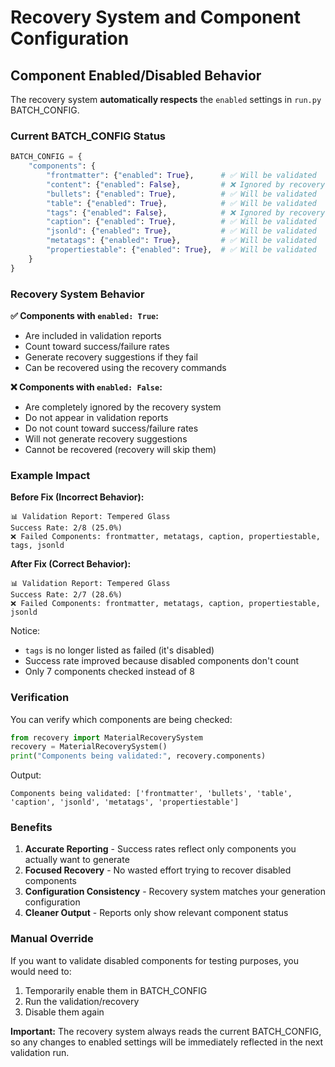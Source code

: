 # Recovery System and Component Configuration

## Component Enabled/Disabled Behavior

The recovery system **automatically respects** the `enabled` settings in `run.py` BATCH_CONFIG.

### Current BATCH_CONFIG Status

```python
BATCH_CONFIG = {
    "components": {
        "frontmatter": {"enabled": True},      # ✅ Will be validated
        "content": {"enabled": False},         # ❌ Ignored by recovery system  
        "bullets": {"enabled": True},          # ✅ Will be validated
        "table": {"enabled": True},            # ✅ Will be validated
        "tags": {"enabled": False},            # ❌ Ignored by recovery system
        "caption": {"enabled": True},          # ✅ Will be validated
        "jsonld": {"enabled": True},           # ✅ Will be validated
        "metatags": {"enabled": True},         # ✅ Will be validated
        "propertiestable": {"enabled": True},  # ✅ Will be validated
    }
}
```

### Recovery System Behavior

**✅ Components with `enabled: True`:**
- Are included in validation reports
- Count toward success/failure rates
- Generate recovery suggestions if they fail
- Can be recovered using the recovery commands

**❌ Components with `enabled: False`:**
- Are completely ignored by the recovery system
- Do not appear in validation reports
- Do not count toward success/failure rates  
- Will not generate recovery suggestions
- Cannot be recovered (recovery will skip them)

### Example Impact

**Before Fix (Incorrect Behavior):**
```
📊 Validation Report: Tempered Glass
Success Rate: 2/8 (25.0%)
❌ Failed Components: frontmatter, metatags, caption, propertiestable, tags, jsonld
```

**After Fix (Correct Behavior):**
```
📊 Validation Report: Tempered Glass  
Success Rate: 2/7 (28.6%)
❌ Failed Components: frontmatter, metatags, caption, propertiestable, jsonld
```

Notice:
- `tags` is no longer listed as failed (it's disabled)
- Success rate improved because disabled components don't count
- Only 7 components checked instead of 8

### Verification

You can verify which components are being checked:

```python
from recovery import MaterialRecoverySystem
recovery = MaterialRecoverySystem()
print("Components being validated:", recovery.components)
```

Output:
```
Components being validated: ['frontmatter', 'bullets', 'table', 'caption', 'jsonld', 'metatags', 'propertiestable']
```

### Benefits

1. **Accurate Reporting** - Success rates reflect only components you actually want to generate
2. **Focused Recovery** - No wasted effort trying to recover disabled components
3. **Configuration Consistency** - Recovery system matches your generation configuration
4. **Cleaner Output** - Reports only show relevant component status

### Manual Override

If you want to validate disabled components for testing purposes, you would need to:

1. Temporarily enable them in BATCH_CONFIG
2. Run the validation/recovery
3. Disable them again

**Important:** The recovery system always reads the current BATCH_CONFIG, so any changes to enabled settings will be immediately reflected in the next validation run.
